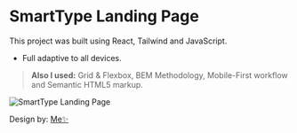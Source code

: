 # SmartType Landing Page

This project was built using React, Tailwind and JavaScript.
 - Full adaptive to all devices.

 > **Also I used:** Grid & Flexbox, BEM Methodology, Mobile-First workflow and Semantic HTML5 markup.

![SmartType Landing Page](https://cdn.discordapp.com/attachments/606233142021324816/1127400239817576590/upwork1.png)

Design by: [Me✨](https://github.com/th3alexdev)
